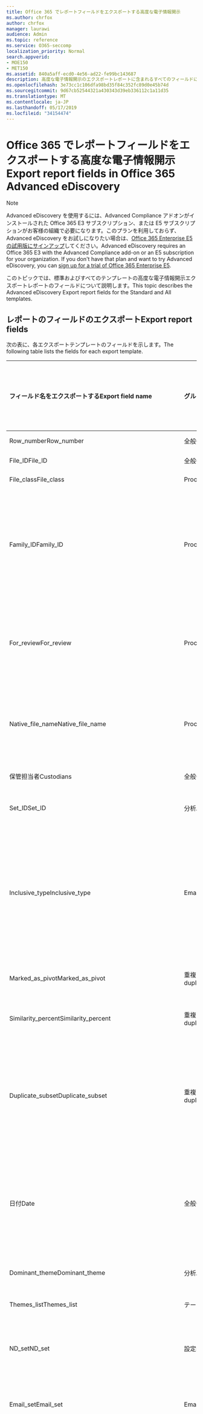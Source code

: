 ```yaml
---
title: Office 365 でレポートフィールドをエクスポートする高度な電子情報開示
ms.author: chrfox
author: chrfox
manager: laurawi
audience: Admin
ms.topic: reference
ms.service: O365-seccomp
localization_priority: Normal
search.appverid:
- MOE150
- MET150
ms.assetid: 840a5aff-ecd0-4e56-ad22-fe99bc143687
description: 高度な電子情報開示のエクスポートレポートに含まれるすべてのフィールドについて説明します。
ms.openlocfilehash: 3e73cc1c106dfa98bd35f84c352fc89d0e45b74d
ms.sourcegitcommit: 9d67cb52544321a430343d39eb336112c1a11d35
ms.translationtype: MT
ms.contentlocale: ja-JP
ms.lasthandoff: 05/17/2019
ms.locfileid: "34154474"
---
```

# <a name="export-report-fields-in-office-365-advanced-ediscovery"></a><span data-ttu-id="6432b-103">Office 365 でレポートフィールドをエクスポートする高度な電子情報開示</span><span class="sxs-lookup"><span data-stu-id="6432b-103">Export report fields in Office 365 Advanced eDiscovery</span></span>

> [!NOTE]
> <span data-ttu-id="6432b-p101">Advanced eDiscovery を使用するには、Advanced Compliance アドオンがインストールされた Office 365 E3 サブスクリプション、または E5 サブスクリプションがお客様の組織で必要になります。このプランを利用しておらず、Advanced eDiscovery をお試しになりたい場合は、[Office 365 Enterprise E5 の試用版にサインアップ](https://go.microsoft.com/fwlink/p/?LinkID=698279)してください。</span><span class="sxs-lookup"><span data-stu-id="6432b-p101">Advanced eDiscovery requires an Office 365 E3 with the Advanced Compliance add-on or an E5 subscription for your organization. If you don't have that plan and want to try Advanced eDiscovery, you can [sign up for a trial of Office 365 Enterprise E5](https://go.microsoft.com/fwlink/p/?LinkID=698279).</span></span> 
  
<span data-ttu-id="6432b-106">このトピックでは、標準およびすべてのテンプレートの高度な電子情報開示エクスポートレポートのフィールドについて説明します。</span><span class="sxs-lookup"><span data-stu-id="6432b-106">This topic describes the Advanced eDiscovery Export report fields for the Standard and All templates.</span></span>
  
## <a name="export-report-fields"></a><span data-ttu-id="6432b-107">レポートのフィールドのエクスポート</span><span class="sxs-lookup"><span data-stu-id="6432b-107">Export report fields</span></span>

<span data-ttu-id="6432b-108">次の表に、各エクスポートテンプレートのフィールドを示します。</span><span class="sxs-lookup"><span data-stu-id="6432b-108">The following table lists the fields for each export template.</span></span>
  
|<span data-ttu-id="6432b-109">**フィールド名をエクスポートする**</span><span class="sxs-lookup"><span data-stu-id="6432b-109">**Export field name**</span></span>|<span data-ttu-id="6432b-110">**グループ**</span><span class="sxs-lookup"><span data-stu-id="6432b-110">**Group**</span></span>|<span data-ttu-id="6432b-111">**説明**</span><span class="sxs-lookup"><span data-stu-id="6432b-111">**Description**</span></span>|<span data-ttu-id="6432b-112">**標準テンプレートで使用可能**</span><span class="sxs-lookup"><span data-stu-id="6432b-112">**Available in Standard template**</span></span>|<span data-ttu-id="6432b-113">**すべてのテンプレートで使用可能**</span><span class="sxs-lookup"><span data-stu-id="6432b-113">**Available in All template**</span></span>|
|:-----|:-----|:-----|:-----|:-----|
|<span data-ttu-id="6432b-114">Row_number</span><span class="sxs-lookup"><span data-stu-id="6432b-114">Row_number</span></span>  <br/> |<span data-ttu-id="6432b-115">全般</span><span class="sxs-lookup"><span data-stu-id="6432b-115">General</span></span>  <br/> |<span data-ttu-id="6432b-116">行番号を指定します。</span><span class="sxs-lookup"><span data-stu-id="6432b-116">Row number.</span></span>  <br/> |<span data-ttu-id="6432b-117">はい</span><span class="sxs-lookup"><span data-stu-id="6432b-117">Yes</span></span>  <br/> |<span data-ttu-id="6432b-118">はい</span><span class="sxs-lookup"><span data-stu-id="6432b-118">Yes</span></span>  <br/> |
|<span data-ttu-id="6432b-119">File_ID</span><span class="sxs-lookup"><span data-stu-id="6432b-119">File_ID</span></span>  <br/> |<span data-ttu-id="6432b-120">全般</span><span class="sxs-lookup"><span data-stu-id="6432b-120">General</span></span>  <br/> |<span data-ttu-id="6432b-121">ファイル ID。</span><span class="sxs-lookup"><span data-stu-id="6432b-121">File ID.</span></span>  <br/> |<span data-ttu-id="6432b-122">はい</span><span class="sxs-lookup"><span data-stu-id="6432b-122">Yes</span></span>  <br/> |<span data-ttu-id="6432b-123">はい</span><span class="sxs-lookup"><span data-stu-id="6432b-123">Yes</span></span>  <br/> |
|<span data-ttu-id="6432b-124">File_class</span><span class="sxs-lookup"><span data-stu-id="6432b-124">File_class</span></span>  <br/> |<span data-ttu-id="6432b-125">Processing</span><span class="sxs-lookup"><span data-stu-id="6432b-125">Processing</span></span>  <br/> |<span data-ttu-id="6432b-126">File クラス。</span><span class="sxs-lookup"><span data-stu-id="6432b-126">File class.</span></span>  <br/> |<span data-ttu-id="6432b-127">はい</span><span class="sxs-lookup"><span data-stu-id="6432b-127">Yes</span></span>  <br/> |<span data-ttu-id="6432b-128">はい</span><span class="sxs-lookup"><span data-stu-id="6432b-128">Yes</span></span>  <br/> |
|<span data-ttu-id="6432b-129">Family_ID</span><span class="sxs-lookup"><span data-stu-id="6432b-129">Family_ID</span></span>  <br/> |<span data-ttu-id="6432b-130">Processing</span><span class="sxs-lookup"><span data-stu-id="6432b-130">Processing</span></span>  <br/> |<span data-ttu-id="6432b-131">ファイルをグループ化するために使用される数値識別子 (通常はメールインスタンスとその添付ファイル)。</span><span class="sxs-lookup"><span data-stu-id="6432b-131">Numeric identifier that is used to group files (usually email instance and its attachments).</span></span>  <br/> |<span data-ttu-id="6432b-132">はい</span><span class="sxs-lookup"><span data-stu-id="6432b-132">Yes</span></span>  <br/> |<span data-ttu-id="6432b-133">はい</span><span class="sxs-lookup"><span data-stu-id="6432b-133">Yes</span></span>  <br/> |
|<span data-ttu-id="6432b-134">For_review</span><span class="sxs-lookup"><span data-stu-id="6432b-134">For_review</span></span>  <br/> |<span data-ttu-id="6432b-135">Processing</span><span class="sxs-lookup"><span data-stu-id="6432b-135">Processing</span></span>  <br/> |<span data-ttu-id="6432b-136">フィールドがレビューのためにエクスポートに含まれることを示すフラグ。</span><span class="sxs-lookup"><span data-stu-id="6432b-136">Flag to indicate that the field will be included in export for review.</span></span>  <br/> |<span data-ttu-id="6432b-137">はい</span><span class="sxs-lookup"><span data-stu-id="6432b-137">Yes</span></span>  <br/> |<span data-ttu-id="6432b-138">はい</span><span class="sxs-lookup"><span data-stu-id="6432b-138">Yes</span></span>  <br/> |
|<span data-ttu-id="6432b-139">Native_file_name</span><span class="sxs-lookup"><span data-stu-id="6432b-139">Native_file_name</span></span>  <br/> |<span data-ttu-id="6432b-140">Processing</span><span class="sxs-lookup"><span data-stu-id="6432b-140">Processing</span></span>  <br/> |<span data-ttu-id="6432b-141">ネイティブファイル名。フォルダーと拡張子を参照しません。</span><span class="sxs-lookup"><span data-stu-id="6432b-141">Native file name, without referencing folder and extension.</span></span>  <br/> |<span data-ttu-id="6432b-142">はい</span><span class="sxs-lookup"><span data-stu-id="6432b-142">Yes</span></span>  <br/> |<span data-ttu-id="6432b-143">はい</span><span class="sxs-lookup"><span data-stu-id="6432b-143">Yes</span></span>  <br/> |
|<span data-ttu-id="6432b-144">保管担当者</span><span class="sxs-lookup"><span data-stu-id="6432b-144">Custodians</span></span>  <br/> |<span data-ttu-id="6432b-145">全般</span><span class="sxs-lookup"><span data-stu-id="6432b-145">General</span></span>  <br/> |<span data-ttu-id="6432b-146">ファイルの保管担当者。</span><span class="sxs-lookup"><span data-stu-id="6432b-146">Custodian of the file.</span></span>  <br/> |<span data-ttu-id="6432b-147">はい</span><span class="sxs-lookup"><span data-stu-id="6432b-147">Yes</span></span>  <br/> |<span data-ttu-id="6432b-148">はい</span><span class="sxs-lookup"><span data-stu-id="6432b-148">Yes</span></span>  <br/> |
|<span data-ttu-id="6432b-149">Set_ID</span><span class="sxs-lookup"><span data-stu-id="6432b-149">Set_ID</span></span>  <br/> |<span data-ttu-id="6432b-150">分析</span><span class="sxs-lookup"><span data-stu-id="6432b-150">Analyze</span></span>  <br/> |<span data-ttu-id="6432b-151">"ND set" または "Email set" id。</span><span class="sxs-lookup"><span data-stu-id="6432b-151">"ND set" or "Email set" id.</span></span>  <br/> |<span data-ttu-id="6432b-152">はい</span><span class="sxs-lookup"><span data-stu-id="6432b-152">Yes</span></span>  <br/> |<span data-ttu-id="6432b-153">はい</span><span class="sxs-lookup"><span data-stu-id="6432b-153">Yes</span></span>  <br/> |
|<span data-ttu-id="6432b-154">Inclusive_type</span><span class="sxs-lookup"><span data-stu-id="6432b-154">Inclusive_type</span></span>  <br/> |<span data-ttu-id="6432b-155">Email</span><span class="sxs-lookup"><span data-stu-id="6432b-155">Email</span></span>  <br/> |<span data-ttu-id="6432b-156">次の値に従ってファイルが包含されているかどうかを示します。 0-包含ではない、1-包括、2: 包括的コピー。</span><span class="sxs-lookup"><span data-stu-id="6432b-156">Indicates if file is inclusive, according to the following values: 0 - not inclusive, 1 - Inclusive, 2 - Inclusive minus, 3 - Inclusive copy.</span></span>  <br/> |<span data-ttu-id="6432b-157">はい</span><span class="sxs-lookup"><span data-stu-id="6432b-157">Yes</span></span>  <br/> |<span data-ttu-id="6432b-158">はい</span><span class="sxs-lookup"><span data-stu-id="6432b-158">Yes</span></span>  <br/> |
|<span data-ttu-id="6432b-159">Marked_as_pivot</span><span class="sxs-lookup"><span data-stu-id="6432b-159">Marked_as_pivot</span></span>  <br/> |<span data-ttu-id="6432b-160">重複の近似</span><span class="sxs-lookup"><span data-stu-id="6432b-160">Near duplicates</span></span>  <br/> |<span data-ttu-id="6432b-161">ファイルがピボットかどうかを示します。</span><span class="sxs-lookup"><span data-stu-id="6432b-161">Indicates if the file is a pivot.</span></span>  <br/> |<span data-ttu-id="6432b-162">はい</span><span class="sxs-lookup"><span data-stu-id="6432b-162">Yes</span></span>  <br/> |<span data-ttu-id="6432b-163">はい</span><span class="sxs-lookup"><span data-stu-id="6432b-163">Yes</span></span>  <br/> |
|<span data-ttu-id="6432b-164">Similarity_percent</span><span class="sxs-lookup"><span data-stu-id="6432b-164">Similarity_percent</span></span>  <br/> |<span data-ttu-id="6432b-165">重複の近似</span><span class="sxs-lookup"><span data-stu-id="6432b-165">Near duplicates</span></span>  <br/> |<span data-ttu-id="6432b-166">ピボットに対する類似性の割合。</span><span class="sxs-lookup"><span data-stu-id="6432b-166">Percentage of similarity relative to the pivot.</span></span>  <br/> |<span data-ttu-id="6432b-167">はい</span><span class="sxs-lookup"><span data-stu-id="6432b-167">Yes</span></span>  <br/> |<span data-ttu-id="6432b-168">はい</span><span class="sxs-lookup"><span data-stu-id="6432b-168">Yes</span></span>  <br/> |
|<span data-ttu-id="6432b-169">Duplicate_subset</span><span class="sxs-lookup"><span data-stu-id="6432b-169">Duplicate_subset</span></span>  <br/> |<span data-ttu-id="6432b-170">重複の近似</span><span class="sxs-lookup"><span data-stu-id="6432b-170">Near duplicates</span></span>  <br/> |<span data-ttu-id="6432b-171">重複したサブセットの一意の識別子。</span><span class="sxs-lookup"><span data-stu-id="6432b-171">Unique identifier of the duplicate subset.</span></span> <span data-ttu-id="6432b-172">ファイルが完全にテキストの複製であるかどうかを示します。</span><span class="sxs-lookup"><span data-stu-id="6432b-172">Indicates whether the file has exact text duplicates.</span></span>  <br/> |<span data-ttu-id="6432b-173">はい</span><span class="sxs-lookup"><span data-stu-id="6432b-173">Yes</span></span>  <br/> |<span data-ttu-id="6432b-174">はい</span><span class="sxs-lookup"><span data-stu-id="6432b-174">Yes</span></span>  <br/> |
|<span data-ttu-id="6432b-175">日付</span><span class="sxs-lookup"><span data-stu-id="6432b-175">Date</span></span>  <br/> |<span data-ttu-id="6432b-176">全般</span><span class="sxs-lookup"><span data-stu-id="6432b-176">General</span></span>  <br/> |<span data-ttu-id="6432b-177">ファイルの日付 (ファイルの種類によって異なります-電子メール: 送信日、ドキュメント: 日付が変更されます)。</span><span class="sxs-lookup"><span data-stu-id="6432b-177">Date of file (depends on file type - email: date sent; document: date modified).</span></span>  <br/> |<span data-ttu-id="6432b-178">はい</span><span class="sxs-lookup"><span data-stu-id="6432b-178">Yes</span></span>  <br/> |<span data-ttu-id="6432b-179">はい</span><span class="sxs-lookup"><span data-stu-id="6432b-179">Yes</span></span>  <br/> |
|<span data-ttu-id="6432b-180">Dominant_theme</span><span class="sxs-lookup"><span data-stu-id="6432b-180">Dominant_theme</span></span>  <br/> |<span data-ttu-id="6432b-181">分析</span><span class="sxs-lookup"><span data-stu-id="6432b-181">Analyze</span></span>  <br/> |<span data-ttu-id="6432b-182">ファイルの主なテーマ。</span><span class="sxs-lookup"><span data-stu-id="6432b-182">Primary Theme of the file.</span></span>  <br/> |<span data-ttu-id="6432b-183">はい</span><span class="sxs-lookup"><span data-stu-id="6432b-183">Yes</span></span>  <br/> |<span data-ttu-id="6432b-184">はい</span><span class="sxs-lookup"><span data-stu-id="6432b-184">Yes</span></span>  <br/> |
|<span data-ttu-id="6432b-185">Themes_list</span><span class="sxs-lookup"><span data-stu-id="6432b-185">Themes_list</span></span>  <br/> |<span data-ttu-id="6432b-186">テーマ</span><span class="sxs-lookup"><span data-stu-id="6432b-186">Themes</span></span>  <br/> |<span data-ttu-id="6432b-187">テーマ名のリスト。</span><span class="sxs-lookup"><span data-stu-id="6432b-187">List of Theme names.</span></span>  <br/> |<span data-ttu-id="6432b-188">はい</span><span class="sxs-lookup"><span data-stu-id="6432b-188">Yes</span></span>  <br/> |<span data-ttu-id="6432b-189">はい</span><span class="sxs-lookup"><span data-stu-id="6432b-189">Yes</span></span>  <br/> |
|<span data-ttu-id="6432b-190">ND_set</span><span class="sxs-lookup"><span data-stu-id="6432b-190">ND_set</span></span>  <br/> |<span data-ttu-id="6432b-191">設定</span><span class="sxs-lookup"><span data-stu-id="6432b-191">EquiSet</span></span>  <br/> |<span data-ttu-id="6432b-192">Nearduplicate セットの一意の数値識別子。</span><span class="sxs-lookup"><span data-stu-id="6432b-192">Unique numeric identifier of a Nearduplicate set.</span></span>  <br/> |<span data-ttu-id="6432b-193">はい</span><span class="sxs-lookup"><span data-stu-id="6432b-193">Yes</span></span>  <br/> |<span data-ttu-id="6432b-194">はい</span><span class="sxs-lookup"><span data-stu-id="6432b-194">Yes</span></span>  <br/> |
|<span data-ttu-id="6432b-195">Email_set</span><span class="sxs-lookup"><span data-stu-id="6432b-195">Email_set</span></span>  <br/> |<span data-ttu-id="6432b-196">Email</span><span class="sxs-lookup"><span data-stu-id="6432b-196">Email</span></span>  <br/> |<span data-ttu-id="6432b-197">電子メールセットの一意の数値識別子。</span><span class="sxs-lookup"><span data-stu-id="6432b-197">Unique numeric identifier of an Email set.</span></span>  <br/> |<span data-ttu-id="6432b-198">はい</span><span class="sxs-lookup"><span data-stu-id="6432b-198">Yes</span></span>  <br/> |<span data-ttu-id="6432b-199">はい</span><span class="sxs-lookup"><span data-stu-id="6432b-199">Yes</span></span>  <br/> |
|<span data-ttu-id="6432b-200">Email_thread</span><span class="sxs-lookup"><span data-stu-id="6432b-200">Email_thread</span></span>  <br/> |<span data-ttu-id="6432b-201">Email</span><span class="sxs-lookup"><span data-stu-id="6432b-201">Email</span></span>  <br/> |<span data-ttu-id="6432b-202">メールセット内の電子メールの位置について説明します。これは、ルートから現在の電子メールへのすべてのノード Id で構成され、ピリオドで区切られています。</span><span class="sxs-lookup"><span data-stu-id="6432b-202">Describes the position of the email within the Email set Consists of all Node IDs from the root to the current email, separated by periods.</span></span>  <br/> |<span data-ttu-id="6432b-203">はい</span><span class="sxs-lookup"><span data-stu-id="6432b-203">Yes</span></span>  <br/> |<span data-ttu-id="6432b-204">はい</span><span class="sxs-lookup"><span data-stu-id="6432b-204">Yes</span></span>  <br/> |
|<span data-ttu-id="6432b-205">Email_subject</span><span class="sxs-lookup"><span data-stu-id="6432b-205">Email_subject</span></span>  <br/> |<span data-ttu-id="6432b-206">Email</span><span class="sxs-lookup"><span data-stu-id="6432b-206">Email</span></span>  <br/> |<span data-ttu-id="6432b-207">電子メールの件名。</span><span class="sxs-lookup"><span data-stu-id="6432b-207">Subject of the email.</span></span>  <br/> |<span data-ttu-id="6432b-208">はい</span><span class="sxs-lookup"><span data-stu-id="6432b-208">Yes</span></span>  <br/> |<span data-ttu-id="6432b-209">はい</span><span class="sxs-lookup"><span data-stu-id="6432b-209">Yes</span></span>  <br/> |
|<span data-ttu-id="6432b-210">Email_date_sent</span><span class="sxs-lookup"><span data-stu-id="6432b-210">Email_date_sent</span></span>  <br/> |<span data-ttu-id="6432b-211">Email</span><span class="sxs-lookup"><span data-stu-id="6432b-211">Email</span></span>  <br/> |<span data-ttu-id="6432b-212">電子メールが送信された日付。</span><span class="sxs-lookup"><span data-stu-id="6432b-212">Date on which the email was sent.</span></span>  <br/> |<span data-ttu-id="6432b-213">はい</span><span class="sxs-lookup"><span data-stu-id="6432b-213">Yes</span></span>  <br/> |<span data-ttu-id="6432b-214">はい</span><span class="sxs-lookup"><span data-stu-id="6432b-214">Yes</span></span>  <br/> |
|<span data-ttu-id="6432b-215">Email_participants</span><span class="sxs-lookup"><span data-stu-id="6432b-215">Email_participants</span></span>  <br/> |<span data-ttu-id="6432b-216">Email</span><span class="sxs-lookup"><span data-stu-id="6432b-216">Email</span></span>  <br/> |<span data-ttu-id="6432b-217">電子メールスレッド内のすべての参加者の電子メールアドレス (欠落したリンクを含む)。</span><span class="sxs-lookup"><span data-stu-id="6432b-217">Email addresses of all participants in an email thread, including for missing links.</span></span>  <br/> |<span data-ttu-id="6432b-218">はい</span><span class="sxs-lookup"><span data-stu-id="6432b-218">Yes</span></span>  <br/> |<span data-ttu-id="6432b-219">はい</span><span class="sxs-lookup"><span data-stu-id="6432b-219">Yes</span></span>  <br/> |
|<span data-ttu-id="6432b-220">Email_participant_domains</span><span class="sxs-lookup"><span data-stu-id="6432b-220">Email_participant_domains</span></span>  <br/> |<span data-ttu-id="6432b-221">Email</span><span class="sxs-lookup"><span data-stu-id="6432b-221">Email</span></span>  <br/> |<span data-ttu-id="6432b-222">電子メールスレッド内のすべての参加者のドメイン (欠落したリンクを含む)。</span><span class="sxs-lookup"><span data-stu-id="6432b-222">Domains of all participants in an email thread, including for missing link.</span></span>  <br/> |<span data-ttu-id="6432b-223">はい</span><span class="sxs-lookup"><span data-stu-id="6432b-223">Yes</span></span>  <br/> |<span data-ttu-id="6432b-224">はい</span><span class="sxs-lookup"><span data-stu-id="6432b-224">Yes</span></span>  <br/> |
|<span data-ttu-id="6432b-225">Email_sender</span><span class="sxs-lookup"><span data-stu-id="6432b-225">Email_sender</span></span>  <br/> |<span data-ttu-id="6432b-226">Email</span><span class="sxs-lookup"><span data-stu-id="6432b-226">Email</span></span>  <br/> |<span data-ttu-id="6432b-227">電子メールの送信者の名前またはアドレス。</span><span class="sxs-lookup"><span data-stu-id="6432b-227">Email sender name and/or address.</span></span>  <br/> |<span data-ttu-id="6432b-228">はい</span><span class="sxs-lookup"><span data-stu-id="6432b-228">Yes</span></span>  <br/> |<span data-ttu-id="6432b-229">はい</span><span class="sxs-lookup"><span data-stu-id="6432b-229">Yes</span></span>  <br/> |
|<span data-ttu-id="6432b-230">Email_sender_domain</span><span class="sxs-lookup"><span data-stu-id="6432b-230">Email_sender_domain</span></span>  <br/> |<span data-ttu-id="6432b-231">Email</span><span class="sxs-lookup"><span data-stu-id="6432b-231">Email</span></span>  <br/> |<span data-ttu-id="6432b-232">電子メールの送信者のドメイン。</span><span class="sxs-lookup"><span data-stu-id="6432b-232">Email sender's domain.</span></span>  <br/> |<span data-ttu-id="6432b-233">はい</span><span class="sxs-lookup"><span data-stu-id="6432b-233">Yes</span></span>  <br/> |<span data-ttu-id="6432b-234">はい</span><span class="sxs-lookup"><span data-stu-id="6432b-234">Yes</span></span>  <br/> |
|<span data-ttu-id="6432b-235">Email_to</span><span class="sxs-lookup"><span data-stu-id="6432b-235">Email_to</span></span>  <br/> |<span data-ttu-id="6432b-236">Email</span><span class="sxs-lookup"><span data-stu-id="6432b-236">Email</span></span>  <br/> |<span data-ttu-id="6432b-237">電子メールの受信者に送信します。</span><span class="sxs-lookup"><span data-stu-id="6432b-237">To recipient of the email.</span></span>  <br/> |<span data-ttu-id="6432b-238">はい</span><span class="sxs-lookup"><span data-stu-id="6432b-238">Yes</span></span>  <br/> |<span data-ttu-id="6432b-239">はい</span><span class="sxs-lookup"><span data-stu-id="6432b-239">Yes</span></span>  <br/> |
|<span data-ttu-id="6432b-240">Email_cc</span><span class="sxs-lookup"><span data-stu-id="6432b-240">Email_cc</span></span>  <br/> |<span data-ttu-id="6432b-241">Email</span><span class="sxs-lookup"><span data-stu-id="6432b-241">Email</span></span>  <br/> |<span data-ttu-id="6432b-242">電子メールの CC 受信者。</span><span class="sxs-lookup"><span data-stu-id="6432b-242">CC recipient of the email.</span></span>  <br/> |<span data-ttu-id="6432b-243">はい</span><span class="sxs-lookup"><span data-stu-id="6432b-243">Yes</span></span>  <br/> |<span data-ttu-id="6432b-244">はい</span><span class="sxs-lookup"><span data-stu-id="6432b-244">Yes</span></span>  <br/> |
|<span data-ttu-id="6432b-245">Email_bcc</span><span class="sxs-lookup"><span data-stu-id="6432b-245">Email_bcc</span></span>  <br/> |<span data-ttu-id="6432b-246">Email</span><span class="sxs-lookup"><span data-stu-id="6432b-246">Email</span></span>  <br/> |<span data-ttu-id="6432b-247">電子メールの BCC 受信者。</span><span class="sxs-lookup"><span data-stu-id="6432b-247">BCC recipient of the email.</span></span>  <br/> |<span data-ttu-id="6432b-248">はい</span><span class="sxs-lookup"><span data-stu-id="6432b-248">Yes</span></span>  <br/> |<span data-ttu-id="6432b-249">はい</span><span class="sxs-lookup"><span data-stu-id="6432b-249">Yes</span></span>  <br/> |
|<span data-ttu-id="6432b-250">Email_recipient_domains</span><span class="sxs-lookup"><span data-stu-id="6432b-250">Email_recipient_domains</span></span>  <br/> |<span data-ttu-id="6432b-251">Email</span><span class="sxs-lookup"><span data-stu-id="6432b-251">Email</span></span>  <br/> |<span data-ttu-id="6432b-252">電子メール受信者ドメイン (宛先、CC、および BCC)。</span><span class="sxs-lookup"><span data-stu-id="6432b-252">Email recipients domains (To, CC, and BCC).</span></span>  <br/> |<span data-ttu-id="6432b-253">はい</span><span class="sxs-lookup"><span data-stu-id="6432b-253">Yes</span></span>  <br/> |<span data-ttu-id="6432b-254">はい</span><span class="sxs-lookup"><span data-stu-id="6432b-254">Yes</span></span>  <br/> |
|<span data-ttu-id="6432b-255">Email_date_received</span><span class="sxs-lookup"><span data-stu-id="6432b-255">Email_date_received</span></span>  <br/> |<span data-ttu-id="6432b-256">Email</span><span class="sxs-lookup"><span data-stu-id="6432b-256">Email</span></span>  <br/> |<span data-ttu-id="6432b-257">電子メールが受信された日付。</span><span class="sxs-lookup"><span data-stu-id="6432b-257">Date on which email was received.</span></span>  <br/> |<span data-ttu-id="6432b-258">はい</span><span class="sxs-lookup"><span data-stu-id="6432b-258">Yes</span></span>  <br/> |<span data-ttu-id="6432b-259">はい</span><span class="sxs-lookup"><span data-stu-id="6432b-259">Yes</span></span>  <br/> |
|<span data-ttu-id="6432b-260">Email_action</span><span class="sxs-lookup"><span data-stu-id="6432b-260">Email_action</span></span>  <br/> |<span data-ttu-id="6432b-261">Email</span><span class="sxs-lookup"><span data-stu-id="6432b-261">Email</span></span>  <br/> |<span data-ttu-id="6432b-262">値: メールの件名に従ってください。 "Forward" ("FW:")、"Reply" ("RE:" の場合) または "その他" (他の件名テキスト)。</span><span class="sxs-lookup"><span data-stu-id="6432b-262">Values: according to Email Subject: "Forward" (for "FW:"), "Reply" (for "RE:") or "Other" (other Subject text).</span></span>  <br/> |<span data-ttu-id="6432b-263">はい</span><span class="sxs-lookup"><span data-stu-id="6432b-263">Yes</span></span>  <br/> |<span data-ttu-id="6432b-264">はい</span><span class="sxs-lookup"><span data-stu-id="6432b-264">Yes</span></span>  <br/> |
|<span data-ttu-id="6432b-265">Meeting_Start_Date/Time</span><span class="sxs-lookup"><span data-stu-id="6432b-265">Meeting_Start_Date/Time</span></span>  <br/> ||<span data-ttu-id="6432b-266">会議アイテムが開始された日付と時刻。</span><span class="sxs-lookup"><span data-stu-id="6432b-266">The date and time at which a meeting item started.</span></span>  <br/> |<span data-ttu-id="6432b-267">はい</span><span class="sxs-lookup"><span data-stu-id="6432b-267">Yes</span></span>  <br/> |<span data-ttu-id="6432b-268">はい</span><span class="sxs-lookup"><span data-stu-id="6432b-268">Yes</span></span>  <br/> |
|<span data-ttu-id="6432b-269">Meeting_End_Date/Time</span><span class="sxs-lookup"><span data-stu-id="6432b-269">Meeting_End_Date/Time</span></span>  <br/> ||<span data-ttu-id="6432b-270">会議アイテムが終了した日付と時刻。</span><span class="sxs-lookup"><span data-stu-id="6432b-270">The date and time at which a meeting item ended.</span></span>  <br/> |<span data-ttu-id="6432b-271">はい</span><span class="sxs-lookup"><span data-stu-id="6432b-271">Yes</span></span>  <br/> |<span data-ttu-id="6432b-272">はい</span><span class="sxs-lookup"><span data-stu-id="6432b-272">Yes</span></span>  <br/> |
|<span data-ttu-id="6432b-273">File_relevance_score</span><span class="sxs-lookup"><span data-stu-id="6432b-273">File_relevance_score</span></span>  <br/> |<span data-ttu-id="6432b-274">関連性</span><span class="sxs-lookup"><span data-stu-id="6432b-274">Relevance</span></span>  <br/> |<span data-ttu-id="6432b-275">関連性スコア (0-100)。</span><span class="sxs-lookup"><span data-stu-id="6432b-275">Relevance score (0-100).</span></span> <span data-ttu-id="6432b-276">問題ごと。</span><span class="sxs-lookup"><span data-stu-id="6432b-276">Per issue.</span></span>  <br/> |<span data-ttu-id="6432b-277">はい</span><span class="sxs-lookup"><span data-stu-id="6432b-277">Yes</span></span>  <br/> |<span data-ttu-id="6432b-278">はい</span><span class="sxs-lookup"><span data-stu-id="6432b-278">Yes</span></span>  <br/> |
|<span data-ttu-id="6432b-279">Family_relevance_score</span><span class="sxs-lookup"><span data-stu-id="6432b-279">Family_relevance_score</span></span>  <br/> |<span data-ttu-id="6432b-280">関連性</span><span class="sxs-lookup"><span data-stu-id="6432b-280">Relevance</span></span>  <br/> |<span data-ttu-id="6432b-281">最大ファミリの関連性スコア (0-100)。</span><span class="sxs-lookup"><span data-stu-id="6432b-281">Max family Relevance score (0-100).</span></span> <span data-ttu-id="6432b-282">問題ごと。</span><span class="sxs-lookup"><span data-stu-id="6432b-282">Per issue.</span></span>  <br/> |<span data-ttu-id="6432b-283">はい</span><span class="sxs-lookup"><span data-stu-id="6432b-283">Yes</span></span>  <br/> |<span data-ttu-id="6432b-284">はい</span><span class="sxs-lookup"><span data-stu-id="6432b-284">Yes</span></span>  <br/> |
|<span data-ttu-id="6432b-285">Relevance_tag</span><span class="sxs-lookup"><span data-stu-id="6432b-285">Relevance_tag</span></span>  <br/> |<span data-ttu-id="6432b-286">関連性</span><span class="sxs-lookup"><span data-stu-id="6432b-286">Relevance</span></span>  <br/> |<span data-ttu-id="6432b-287">関連性のあるファイルに手動でタグ付けされたファイルのタグ付け。</span><span class="sxs-lookup"><span data-stu-id="6432b-287">Tagging of the file, if the file was manually tagged in Relevance.</span></span> <span data-ttu-id="6432b-288">問題ごと。</span><span class="sxs-lookup"><span data-stu-id="6432b-288">Per issue.</span></span>  <br/> |<span data-ttu-id="6432b-289">はい</span><span class="sxs-lookup"><span data-stu-id="6432b-289">Yes</span></span>  <br/> |<span data-ttu-id="6432b-290">はい</span><span class="sxs-lookup"><span data-stu-id="6432b-290">Yes</span></span>  <br/> |
|<span data-ttu-id="6432b-291">Relevance_load_group</span><span class="sxs-lookup"><span data-stu-id="6432b-291">Relevance_load_group</span></span>  <br/> |<span data-ttu-id="6432b-292">関連性</span><span class="sxs-lookup"><span data-stu-id="6432b-292">Relevance</span></span>  <br/> |<span data-ttu-id="6432b-293">問題ごとにフィールドを指定したファイルの関連性負荷グループ。</span><span class="sxs-lookup"><span data-stu-id="6432b-293">Relevance Load group, of the specified file, with a field per issue.</span></span>  <br/> |<span data-ttu-id="6432b-294">はい</span><span class="sxs-lookup"><span data-stu-id="6432b-294">Yes</span></span>  <br/> |<span data-ttu-id="6432b-295">はい</span><span class="sxs-lookup"><span data-stu-id="6432b-295">Yes</span></span>  <br/> |
|<span data-ttu-id="6432b-296">Normalized_relevance_score</span><span class="sxs-lookup"><span data-stu-id="6432b-296">Normalized_relevance_score</span></span>  <br/> |<span data-ttu-id="6432b-297">関連性</span><span class="sxs-lookup"><span data-stu-id="6432b-297">Relevance</span></span>  <br/> |<span data-ttu-id="6432b-298">正規化された関連性スコア (0-100)。これは、問題と負荷の間で比較できます。</span><span class="sxs-lookup"><span data-stu-id="6432b-298">Normalized Relevance score (0-100), which is comparable between issues and loads.</span></span>  <br/> |<span data-ttu-id="6432b-299">はい</span><span class="sxs-lookup"><span data-stu-id="6432b-299">Yes</span></span>  <br/> |<span data-ttu-id="6432b-300">はい</span><span class="sxs-lookup"><span data-stu-id="6432b-300">Yes</span></span>  <br/> |
|<span data-ttu-id="6432b-301">Marked_as_seed</span><span class="sxs-lookup"><span data-stu-id="6432b-301">Marked_as_seed</span></span>  <br/> |<span data-ttu-id="6432b-302">関連性</span><span class="sxs-lookup"><span data-stu-id="6432b-302">Relevance</span></span>  <br/> |<span data-ttu-id="6432b-303">ファイルのタグ付け (issue/category ごとに関連するシードファイルとして設定されている場合)。</span><span class="sxs-lookup"><span data-stu-id="6432b-303">Tagging of the file, if it was set to be as a seed file in Relevance Per issue/category.</span></span>  <br/> |<span data-ttu-id="6432b-304">はい</span><span class="sxs-lookup"><span data-stu-id="6432b-304">Yes</span></span>  <br/> |<span data-ttu-id="6432b-305">はい</span><span class="sxs-lookup"><span data-stu-id="6432b-305">Yes</span></span>  <br/> |
|<span data-ttu-id="6432b-306">Marked_as_pre タグ付き</span><span class="sxs-lookup"><span data-stu-id="6432b-306">Marked_as_pre-tagged</span></span>  <br/> |<span data-ttu-id="6432b-307">関連性</span><span class="sxs-lookup"><span data-stu-id="6432b-307">Relevance</span></span>  <br/> |<span data-ttu-id="6432b-308">ファイルのタグ付け (issue/category ごとに関連性のあるタグ付け済みとして設定されている場合)。</span><span class="sxs-lookup"><span data-stu-id="6432b-308">Tagging of the file, if it was set as pre-tagged in Relevance Per issue/category.</span></span>  <br/> |<span data-ttu-id="6432b-309">はい</span><span class="sxs-lookup"><span data-stu-id="6432b-309">Yes</span></span>  <br/> |<span data-ttu-id="6432b-310">はい</span><span class="sxs-lookup"><span data-stu-id="6432b-310">Yes</span></span>  <br/> |
|<span data-ttu-id="6432b-311">Relevance_status_description</span><span class="sxs-lookup"><span data-stu-id="6432b-311">Relevance_status_description</span></span>  <br/> |<span data-ttu-id="6432b-312">関連性</span><span class="sxs-lookup"><span data-stu-id="6432b-312">Relevance</span></span>  <br/> |<span data-ttu-id="6432b-313">関連性状態の説明。</span><span class="sxs-lookup"><span data-stu-id="6432b-313">Description of the relevance status.</span></span>  <br/> |<span data-ttu-id="6432b-314">はい</span><span class="sxs-lookup"><span data-stu-id="6432b-314">Yes</span></span>  <br/> |<span data-ttu-id="6432b-315">はい</span><span class="sxs-lookup"><span data-stu-id="6432b-315">Yes</span></span>  <br/> |
|<span data-ttu-id="6432b-316">Comment</span><span class="sxs-lookup"><span data-stu-id="6432b-316">Comment</span></span>  <br/> |<span data-ttu-id="6432b-317">全般</span><span class="sxs-lookup"><span data-stu-id="6432b-317">General</span></span>  <br/> |<span data-ttu-id="6432b-318">ユーザーによって入力されたコメント。</span><span class="sxs-lookup"><span data-stu-id="6432b-318">Comment entered by the user.</span></span>  <br/> |<span data-ttu-id="6432b-319">はい</span><span class="sxs-lookup"><span data-stu-id="6432b-319">Yes</span></span>  <br/> |<span data-ttu-id="6432b-320">はい</span><span class="sxs-lookup"><span data-stu-id="6432b-320">Yes</span></span>  <br/> |
|<span data-ttu-id="6432b-321">Export_input_path</span><span class="sxs-lookup"><span data-stu-id="6432b-321">Export_input_path</span></span>  <br/> |<span data-ttu-id="6432b-322">Processing</span><span class="sxs-lookup"><span data-stu-id="6432b-322">Processing</span></span>  <br/> |<span data-ttu-id="6432b-323">入力パスをエクスポートします。</span><span class="sxs-lookup"><span data-stu-id="6432b-323">Export input path.</span></span>  <br/> |<span data-ttu-id="6432b-324">はい</span><span class="sxs-lookup"><span data-stu-id="6432b-324">Yes</span></span>  <br/> |<span data-ttu-id="6432b-325">はい</span><span class="sxs-lookup"><span data-stu-id="6432b-325">Yes</span></span>  <br/> |
|<span data-ttu-id="6432b-326">Pivot_ID</span><span class="sxs-lookup"><span data-stu-id="6432b-326">Pivot_ID</span></span>  <br/> |<span data-ttu-id="6432b-327">重複の近似</span><span class="sxs-lookup"><span data-stu-id="6432b-327">Near Duplicates</span></span>  <br/> |<span data-ttu-id="6432b-328">ファイルのピボット ID。</span><span class="sxs-lookup"><span data-stu-id="6432b-328">Pivot ID of the file.</span></span>  <br/> |<span data-ttu-id="6432b-329">はい</span><span class="sxs-lookup"><span data-stu-id="6432b-329">Yes</span></span>  <br/> |<span data-ttu-id="6432b-330">はい</span><span class="sxs-lookup"><span data-stu-id="6432b-330">Yes</span></span>  <br/> |
|<span data-ttu-id="6432b-331">Family_size</span><span class="sxs-lookup"><span data-stu-id="6432b-331">Family_size</span></span>  <br/> |<span data-ttu-id="6432b-332">Processing</span><span class="sxs-lookup"><span data-stu-id="6432b-332">Processing</span></span>  <br/> |<span data-ttu-id="6432b-333">ファミリ内のファイルの数。</span><span class="sxs-lookup"><span data-stu-id="6432b-333">Number of files in a family.</span></span>  <br/> |<span data-ttu-id="6432b-334">はい</span><span class="sxs-lookup"><span data-stu-id="6432b-334">Yes</span></span>  <br/> |<span data-ttu-id="6432b-335">はい</span><span class="sxs-lookup"><span data-stu-id="6432b-335">Yes</span></span>  <br/> |
|<span data-ttu-id="6432b-336">Native_type</span><span class="sxs-lookup"><span data-stu-id="6432b-336">Native_type</span></span>  <br/> |<span data-ttu-id="6432b-337">Processing</span><span class="sxs-lookup"><span data-stu-id="6432b-337">Processing</span></span>  <br/> |<span data-ttu-id="6432b-338">ネイティブファイルの種類。</span><span class="sxs-lookup"><span data-stu-id="6432b-338">Native file type.</span></span> <span data-ttu-id="6432b-339">たとえば、スプレッドシートやプレゼンテーションなどです。</span><span class="sxs-lookup"><span data-stu-id="6432b-339">For example, spreadsheet or presentation.</span></span>  <br/> |<span data-ttu-id="6432b-340">はい</span><span class="sxs-lookup"><span data-stu-id="6432b-340">Yes</span></span>  <br/> |<span data-ttu-id="6432b-341">はい</span><span class="sxs-lookup"><span data-stu-id="6432b-341">Yes</span></span>  <br/> |
|<span data-ttu-id="6432b-342">Native_MD5</span><span class="sxs-lookup"><span data-stu-id="6432b-342">Native_MD5</span></span>  <br/> |<span data-ttu-id="6432b-343">Processing</span><span class="sxs-lookup"><span data-stu-id="6432b-343">Processing</span></span>  <br/> |<span data-ttu-id="6432b-344">ネイティブファイルの MD5 ハッシュ値。</span><span class="sxs-lookup"><span data-stu-id="6432b-344">MD5 hash value of the native file.</span></span>  <br/> |<span data-ttu-id="6432b-345">はい</span><span class="sxs-lookup"><span data-stu-id="6432b-345">Yes</span></span>  <br/> |<span data-ttu-id="6432b-346">はい</span><span class="sxs-lookup"><span data-stu-id="6432b-346">Yes</span></span>  <br/> |
|<span data-ttu-id="6432b-347">Native_size</span><span class="sxs-lookup"><span data-stu-id="6432b-347">Native_size</span></span>  <br/> |<span data-ttu-id="6432b-348">Processing</span><span class="sxs-lookup"><span data-stu-id="6432b-348">Processing</span></span>  <br/> |<span data-ttu-id="6432b-349">ネイティブファイルサイズ。</span><span class="sxs-lookup"><span data-stu-id="6432b-349">Native file size.</span></span>  <br/> |<span data-ttu-id="6432b-350">はい</span><span class="sxs-lookup"><span data-stu-id="6432b-350">Yes</span></span>  <br/> |<span data-ttu-id="6432b-351">はい</span><span class="sxs-lookup"><span data-stu-id="6432b-351">Yes</span></span>  <br/> |
|<span data-ttu-id="6432b-352">Native_extension</span><span class="sxs-lookup"><span data-stu-id="6432b-352">Native_extension</span></span>  <br/> |<span data-ttu-id="6432b-353">Processing</span><span class="sxs-lookup"><span data-stu-id="6432b-353">Processing</span></span>  <br/> |<span data-ttu-id="6432b-354">ネイティブファイル拡張子。</span><span class="sxs-lookup"><span data-stu-id="6432b-354">Native file extension.</span></span>  <br/> |<span data-ttu-id="6432b-355">はい</span><span class="sxs-lookup"><span data-stu-id="6432b-355">Yes</span></span>  <br/> |<span data-ttu-id="6432b-356">はい</span><span class="sxs-lookup"><span data-stu-id="6432b-356">Yes</span></span>  <br/> |
|<span data-ttu-id="6432b-357">Doc_date_modified</span><span class="sxs-lookup"><span data-stu-id="6432b-357">Doc_date_modified</span></span>  <br/> |<span data-ttu-id="6432b-358">ドキュメントのプロパティ</span><span class="sxs-lookup"><span data-stu-id="6432b-358">Document Properties</span></span>  <br/> |<span data-ttu-id="6432b-359">日付ネイティブファイルが変更されたので、ファイルのメタデータから取得しました。</span><span class="sxs-lookup"><span data-stu-id="6432b-359">Date native file was modified, taken from the file's metadata.</span></span>  <br/> |<span data-ttu-id="6432b-360">はい</span><span class="sxs-lookup"><span data-stu-id="6432b-360">Yes</span></span>  <br/> |<span data-ttu-id="6432b-361">はい</span><span class="sxs-lookup"><span data-stu-id="6432b-361">Yes</span></span>  <br/> |
|<span data-ttu-id="6432b-362">Doc_date_created</span><span class="sxs-lookup"><span data-stu-id="6432b-362">Doc_date_created</span></span>  <br/> |<span data-ttu-id="6432b-363">ドキュメントのプロパティ</span><span class="sxs-lookup"><span data-stu-id="6432b-363">Document Properties</span></span>  <br/> |<span data-ttu-id="6432b-364">ファイルのメタデータから取得した、日付のネイティブファイルが作成されました。</span><span class="sxs-lookup"><span data-stu-id="6432b-364">Date native file was created, taken from the file's metadata.</span></span>  <br/> |<span data-ttu-id="6432b-365">はい</span><span class="sxs-lookup"><span data-stu-id="6432b-365">Yes</span></span>  <br/> |<span data-ttu-id="6432b-366">はい</span><span class="sxs-lookup"><span data-stu-id="6432b-366">Yes</span></span>  <br/> |
|<span data-ttu-id="6432b-367">Doc_modified_by</span><span class="sxs-lookup"><span data-stu-id="6432b-367">Doc_modified_by</span></span>  <br/> |<span data-ttu-id="6432b-368">ドキュメントのプロパティ</span><span class="sxs-lookup"><span data-stu-id="6432b-368">Document Properties</span></span>  <br/> |<span data-ttu-id="6432b-369">ファイルのメタデータから取得した、ネイティブファイルを変更したユーザー。</span><span class="sxs-lookup"><span data-stu-id="6432b-369">User who modified native file, taken from the file's metadata.</span></span>  <br/> |<span data-ttu-id="6432b-370">はい</span><span class="sxs-lookup"><span data-stu-id="6432b-370">Yes</span></span>  <br/> |<span data-ttu-id="6432b-371">はい</span><span class="sxs-lookup"><span data-stu-id="6432b-371">Yes</span></span>  <br/> |
|<span data-ttu-id="6432b-372">O365_date_modified</span><span class="sxs-lookup"><span data-stu-id="6432b-372">O365_date_modified</span></span>  <br/> |<span data-ttu-id="6432b-373">ドキュメントのプロパティ</span><span class="sxs-lookup"><span data-stu-id="6432b-373">Document Properties</span></span>  <br/> |<span data-ttu-id="6432b-374">日付ネイティブファイルが変更されました。 SharePoint または Exchange フィールドのいずれかを使用します。</span><span class="sxs-lookup"><span data-stu-id="6432b-374">Date native file was modified, taken from the either SharePoint or Exchange fields.</span></span>  <br/> |<span data-ttu-id="6432b-375">はい</span><span class="sxs-lookup"><span data-stu-id="6432b-375">Yes</span></span>  <br/> |<span data-ttu-id="6432b-376">はい</span><span class="sxs-lookup"><span data-stu-id="6432b-376">Yes</span></span>  <br/> |
|<span data-ttu-id="6432b-377">O365_date_created</span><span class="sxs-lookup"><span data-stu-id="6432b-377">O365_date_created</span></span>  <br/> |<span data-ttu-id="6432b-378">ドキュメントのプロパティ</span><span class="sxs-lookup"><span data-stu-id="6432b-378">Document Properties</span></span>  <br/> |<span data-ttu-id="6432b-379">日付ネイティブファイルが作成されました。これは、SharePoint または Exchange フィールドから取得されます。</span><span class="sxs-lookup"><span data-stu-id="6432b-379">Date native file was created, taken from either SharePoint or Exchange fields.</span></span>  <br/> |<span data-ttu-id="6432b-380">はい</span><span class="sxs-lookup"><span data-stu-id="6432b-380">Yes</span></span>  <br/> |<span data-ttu-id="6432b-381">はい</span><span class="sxs-lookup"><span data-stu-id="6432b-381">Yes</span></span>  <br/> |
|<span data-ttu-id="6432b-382">O365_modified_by</span><span class="sxs-lookup"><span data-stu-id="6432b-382">O365_modified_by</span></span>  <br/> |<span data-ttu-id="6432b-383">ドキュメントのプロパティ</span><span class="sxs-lookup"><span data-stu-id="6432b-383">Document Properties</span></span>  <br/> |<span data-ttu-id="6432b-384">SharePoint または Exchange のいずれかのフィールドから取得した、ネイティブファイルを最後に変更したユーザー。</span><span class="sxs-lookup"><span data-stu-id="6432b-384">User who last modified native file, taken from either SharePoint or Exchange fields.</span></span>  <br/> |<span data-ttu-id="6432b-385">はい</span><span class="sxs-lookup"><span data-stu-id="6432b-385">Yes</span></span>  <br/> |<span data-ttu-id="6432b-386">はい</span><span class="sxs-lookup"><span data-stu-id="6432b-386">Yes</span></span>  <br/> |
|<span data-ttu-id="6432b-387">Compound_path</span><span class="sxs-lookup"><span data-stu-id="6432b-387">Compound_path</span></span>  <br/> |<span data-ttu-id="6432b-388">Processing</span><span class="sxs-lookup"><span data-stu-id="6432b-388">Processing</span></span>  <br/> |<span data-ttu-id="6432b-389">複合ソースを含むネイティブファイルパス。</span><span class="sxs-lookup"><span data-stu-id="6432b-389">Native file path including its compound source.</span></span>  <br/> |<span data-ttu-id="6432b-390">はい</span><span class="sxs-lookup"><span data-stu-id="6432b-390">Yes</span></span>  <br/> |<span data-ttu-id="6432b-391">はい</span><span class="sxs-lookup"><span data-stu-id="6432b-391">Yes</span></span>  <br/> |
|<span data-ttu-id="6432b-392">Input_path</span><span class="sxs-lookup"><span data-stu-id="6432b-392">Input_path</span></span>  <br/> |<span data-ttu-id="6432b-393">Processing</span><span class="sxs-lookup"><span data-stu-id="6432b-393">Processing</span></span>  <br/> |<span data-ttu-id="6432b-394">入力ファイルのパス。</span><span class="sxs-lookup"><span data-stu-id="6432b-394">Path of the input file.</span></span>  <br/> |<span data-ttu-id="6432b-395">はい</span><span class="sxs-lookup"><span data-stu-id="6432b-395">Yes</span></span>  <br/> |<span data-ttu-id="6432b-396">はい</span><span class="sxs-lookup"><span data-stu-id="6432b-396">Yes</span></span>  <br/> |
|<span data-ttu-id="6432b-397">Input_date_modified</span><span class="sxs-lookup"><span data-stu-id="6432b-397">Input_date_modified</span></span>  <br/> |<span data-ttu-id="6432b-398">Processing</span><span class="sxs-lookup"><span data-stu-id="6432b-398">Processing</span></span>  <br/> |<span data-ttu-id="6432b-399">日付入力ファイルが最後に変更されました。</span><span class="sxs-lookup"><span data-stu-id="6432b-399">Date Input file was last modified.</span></span>  <br/> |<span data-ttu-id="6432b-400">はい</span><span class="sxs-lookup"><span data-stu-id="6432b-400">Yes</span></span>  <br/> |<span data-ttu-id="6432b-401">はい</span><span class="sxs-lookup"><span data-stu-id="6432b-401">Yes</span></span>  <br/> |
|<span data-ttu-id="6432b-402">ND_ET_sort_excl_attach</span><span class="sxs-lookup"><span data-stu-id="6432b-402">ND_ET_sort_excl_attach</span></span>  <br/> |<span data-ttu-id="6432b-403">分析</span><span class="sxs-lookup"><span data-stu-id="6432b-403">Analyze</span></span>  <br/> |<span data-ttu-id="6432b-404">校閲用の電子メールセットと ND セットの連結。</span><span class="sxs-lookup"><span data-stu-id="6432b-404">Concatenation of Email set and ND set for review.</span></span> <span data-ttu-id="6432b-405">' D ' は ND セットにプレフィックスとして追加され、"E" が電子メールセットに追加されます。</span><span class="sxs-lookup"><span data-stu-id="6432b-405">'D' is added as a prefix to ND sets, and 'E' is added to Email ssets.</span></span>  <br/> |<span data-ttu-id="6432b-406">はい</span><span class="sxs-lookup"><span data-stu-id="6432b-406">Yes</span></span>  <br/> |<span data-ttu-id="6432b-407">はい</span><span class="sxs-lookup"><span data-stu-id="6432b-407">Yes</span></span>  <br/> |
|<span data-ttu-id="6432b-408">ND_ET_sort_incl_attach</span><span class="sxs-lookup"><span data-stu-id="6432b-408">ND_ET_sort_incl_attach</span></span>  <br/> |<span data-ttu-id="6432b-409">分析</span><span class="sxs-lookup"><span data-stu-id="6432b-409">Analyze</span></span>  <br/> |<span data-ttu-id="6432b-410">電子メールセットとレビュー用の ND セットの連結は、ND セットにプレフィックスとして追加され、"E" が電子メールセットに追加されます。</span><span class="sxs-lookup"><span data-stu-id="6432b-410">Concatenation of Email set and ND set for review 'D' is added as a prefix to ND sets, and 'E' is added to Email sets.</span></span> <span data-ttu-id="6432b-411">さらに、Email_set 内の各電子メールの後に適切な添付ファイルが続きます。</span><span class="sxs-lookup"><span data-stu-id="6432b-411">In addition, each email within an Email_set is followed by its appropriate attachments.</span></span>  <br/> |<span data-ttu-id="6432b-412">はい</span><span class="sxs-lookup"><span data-stu-id="6432b-412">Yes</span></span>  <br/> |<span data-ttu-id="6432b-413">はい</span><span class="sxs-lookup"><span data-stu-id="6432b-413">Yes</span></span>  <br/> |
|<span data-ttu-id="6432b-414">Deduped_custodians</span><span class="sxs-lookup"><span data-stu-id="6432b-414">Deduped_custodians</span></span>  <br/> |<span data-ttu-id="6432b-415">全般</span><span class="sxs-lookup"><span data-stu-id="6432b-415">General</span></span>  <br/> |<span data-ttu-id="6432b-416">保管担当者の duped ファイル</span><span class="sxs-lookup"><span data-stu-id="6432b-416">Custodians of de-duped files</span></span>  <br/> |<span data-ttu-id="6432b-417">はい</span><span class="sxs-lookup"><span data-stu-id="6432b-417">Yes</span></span>  <br/> |<span data-ttu-id="6432b-418">はい</span><span class="sxs-lookup"><span data-stu-id="6432b-418">Yes</span></span>  <br/> |
|<span data-ttu-id="6432b-419">Deduped_file_IDs</span><span class="sxs-lookup"><span data-stu-id="6432b-419">Deduped_file_IDs</span></span>  <br/> |<span data-ttu-id="6432b-420">全般</span><span class="sxs-lookup"><span data-stu-id="6432b-420">General</span></span>  <br/> |<span data-ttu-id="6432b-421">Duped ファイルの Id</span><span class="sxs-lookup"><span data-stu-id="6432b-421">IDs of de-duped files</span></span>  <br/> |<span data-ttu-id="6432b-422">はい</span><span class="sxs-lookup"><span data-stu-id="6432b-422">Yes</span></span>  <br/> |<span data-ttu-id="6432b-423">はい</span><span class="sxs-lookup"><span data-stu-id="6432b-423">Yes</span></span>  <br/> |
|<span data-ttu-id="6432b-424">Deduped_paths</span><span class="sxs-lookup"><span data-stu-id="6432b-424">Deduped_paths</span></span>  <br/> |<span data-ttu-id="6432b-425">全般</span><span class="sxs-lookup"><span data-stu-id="6432b-425">General</span></span>  <br/> |<span data-ttu-id="6432b-426">Duped ファイルのパス</span><span class="sxs-lookup"><span data-stu-id="6432b-426">Paths of de-duped files</span></span>  <br/> |<span data-ttu-id="6432b-427">はい</span><span class="sxs-lookup"><span data-stu-id="6432b-427">Yes</span></span>  <br/> |<span data-ttu-id="6432b-428">はい</span><span class="sxs-lookup"><span data-stu-id="6432b-428">Yes</span></span>  <br/> |
|<span data-ttu-id="6432b-429">File_key</span><span class="sxs-lookup"><span data-stu-id="6432b-429">File_key</span></span>  <br/> |<span data-ttu-id="6432b-430">全般</span><span class="sxs-lookup"><span data-stu-id="6432b-430">General</span></span>  <br/> |<span data-ttu-id="6432b-431">今後の使用のための内部識別子。</span><span class="sxs-lookup"><span data-stu-id="6432b-431">Internal identifier for future use.</span></span>  <br/> |<span data-ttu-id="6432b-432">はい</span><span class="sxs-lookup"><span data-stu-id="6432b-432">Yes</span></span>  <br/> |<span data-ttu-id="6432b-433">はい</span><span class="sxs-lookup"><span data-stu-id="6432b-433">Yes</span></span>  <br/> |
|<span data-ttu-id="6432b-434">Export_native_path</span><span class="sxs-lookup"><span data-stu-id="6432b-434">Export_native_path</span></span>  <br/> |<span data-ttu-id="6432b-435">Processing</span><span class="sxs-lookup"><span data-stu-id="6432b-435">Processing</span></span>  <br/> |<span data-ttu-id="6432b-436">エクスポートパッケージ内のネイティブファイルのパス。</span><span class="sxs-lookup"><span data-stu-id="6432b-436">Path of the native file in the export package.</span></span>  <br/> |<span data-ttu-id="6432b-437">はい</span><span class="sxs-lookup"><span data-stu-id="6432b-437">Yes</span></span>  <br/> |<span data-ttu-id="6432b-438">はい</span><span class="sxs-lookup"><span data-stu-id="6432b-438">Yes</span></span>  <br/> |
|<span data-ttu-id="6432b-439">Extracted_text_path</span><span class="sxs-lookup"><span data-stu-id="6432b-439">Extracted_text_path</span></span>  <br/> |<span data-ttu-id="6432b-440">Processing</span><span class="sxs-lookup"><span data-stu-id="6432b-440">Processing</span></span>  <br/> |<span data-ttu-id="6432b-441">抽出されたファイルのパス。</span><span class="sxs-lookup"><span data-stu-id="6432b-441">Path of the extracted file.</span></span>  <br/> |<span data-ttu-id="6432b-442">はい</span><span class="sxs-lookup"><span data-stu-id="6432b-442">Yes</span></span>  <br/> |<span data-ttu-id="6432b-443">はい</span><span class="sxs-lookup"><span data-stu-id="6432b-443">Yes</span></span>  <br/> |
|<span data-ttu-id="6432b-444">Process_batch</span><span class="sxs-lookup"><span data-stu-id="6432b-444">Process_batch</span></span>  <br/> |<span data-ttu-id="6432b-445">Processing</span><span class="sxs-lookup"><span data-stu-id="6432b-445">Processing</span></span>  <br/> |<span data-ttu-id="6432b-446">インポートバッチのバッチ識別子。</span><span class="sxs-lookup"><span data-stu-id="6432b-446">Batch identifier for Import batch.</span></span>  <br/> |<span data-ttu-id="6432b-447">はい</span><span class="sxs-lookup"><span data-stu-id="6432b-447">Yes</span></span>  <br/> |<span data-ttu-id="6432b-448">はい</span><span class="sxs-lookup"><span data-stu-id="6432b-448">Yes</span></span>  <br/> |
|<span data-ttu-id="6432b-449">Process_status_ID</span><span class="sxs-lookup"><span data-stu-id="6432b-449">Process_status_ID</span></span>  <br/> |<span data-ttu-id="6432b-450">Processing</span><span class="sxs-lookup"><span data-stu-id="6432b-450">Processing</span></span>  <br/> |<span data-ttu-id="6432b-451">プロセスステージの状態を表す識別子。</span><span class="sxs-lookup"><span data-stu-id="6432b-451">Identifier representing Process stage status.</span></span>  <br/> |<span data-ttu-id="6432b-452">はい</span><span class="sxs-lookup"><span data-stu-id="6432b-452">Yes</span></span>  <br/> |<span data-ttu-id="6432b-453">はい</span><span class="sxs-lookup"><span data-stu-id="6432b-453">Yes</span></span>  <br/> |
|<span data-ttu-id="6432b-454">Process_status_description</span><span class="sxs-lookup"><span data-stu-id="6432b-454">Process_status_description</span></span>  <br/> |<span data-ttu-id="6432b-455">Processing</span><span class="sxs-lookup"><span data-stu-id="6432b-455">Processing</span></span>  <br/> |<span data-ttu-id="6432b-456">プロセスステージの状態の説明: 成功またはエラーの説明。</span><span class="sxs-lookup"><span data-stu-id="6432b-456">Process stage status description: successful or error description.</span></span>  <br/> |<span data-ttu-id="6432b-457">はい</span><span class="sxs-lookup"><span data-stu-id="6432b-457">Yes</span></span>  <br/> |<span data-ttu-id="6432b-458">はい</span><span class="sxs-lookup"><span data-stu-id="6432b-458">Yes</span></span>  <br/> |
|<span data-ttu-id="6432b-459">Export_status_ID</span><span class="sxs-lookup"><span data-stu-id="6432b-459">Export_status_ID</span></span>  <br/> |<span data-ttu-id="6432b-460">Processing</span><span class="sxs-lookup"><span data-stu-id="6432b-460">Processing</span></span>  <br/> |<span data-ttu-id="6432b-461">エクスポートの状態の ID。</span><span class="sxs-lookup"><span data-stu-id="6432b-461">ID of the export status.</span></span>  <br/> |<span data-ttu-id="6432b-462">はい</span><span class="sxs-lookup"><span data-stu-id="6432b-462">Yes</span></span>  <br/> |<span data-ttu-id="6432b-463">はい</span><span class="sxs-lookup"><span data-stu-id="6432b-463">Yes</span></span>  <br/> |
|<span data-ttu-id="6432b-464">Export_status_description</span><span class="sxs-lookup"><span data-stu-id="6432b-464">Export_status_description</span></span>  <br/> |<span data-ttu-id="6432b-465">Processing</span><span class="sxs-lookup"><span data-stu-id="6432b-465">Processing</span></span>  <br/> |<span data-ttu-id="6432b-466">エクスポートの状態の説明。成功またはエラーの説明。</span><span class="sxs-lookup"><span data-stu-id="6432b-466">Description of the export status; successful or error description.</span></span>  <br/> |<span data-ttu-id="6432b-467">はい</span><span class="sxs-lookup"><span data-stu-id="6432b-467">Yes</span></span>  <br/> |<span data-ttu-id="6432b-468">はい</span><span class="sxs-lookup"><span data-stu-id="6432b-468">Yes</span></span>  <br/> |
|<span data-ttu-id="6432b-469">Read_percent</span><span class="sxs-lookup"><span data-stu-id="6432b-469">Read_percent</span></span>  <br/> |<span data-ttu-id="6432b-470">関連性</span><span class="sxs-lookup"><span data-stu-id="6432b-470">Relevance</span></span>  <br/> |<span data-ttu-id="6432b-471">読み取り% (0-100)。</span><span class="sxs-lookup"><span data-stu-id="6432b-471">Read % (0-100).</span></span> <span data-ttu-id="6432b-472">問題ごと。</span><span class="sxs-lookup"><span data-stu-id="6432b-472">Per issue.</span></span>  <br/> |<span data-ttu-id="6432b-473">はい</span><span class="sxs-lookup"><span data-stu-id="6432b-473">Yes</span></span>  <br/> |<span data-ttu-id="6432b-474">はい</span><span class="sxs-lookup"><span data-stu-id="6432b-474">Yes</span></span>  <br/> |
|<span data-ttu-id="6432b-475">Doc_author</span><span class="sxs-lookup"><span data-stu-id="6432b-475">Doc_author</span></span>  <br/> |<span data-ttu-id="6432b-476">ドキュメント プロパティ</span><span class="sxs-lookup"><span data-stu-id="6432b-476">Document properties</span></span>  <br/> |<span data-ttu-id="6432b-477">ドキュメントのプロパティ: 作成者。</span><span class="sxs-lookup"><span data-stu-id="6432b-477">Document properties: author.</span></span>  <br/> |<span data-ttu-id="6432b-478">いいえ</span><span class="sxs-lookup"><span data-stu-id="6432b-478">No</span></span>  <br/> |<span data-ttu-id="6432b-479">はい</span><span class="sxs-lookup"><span data-stu-id="6432b-479">Yes</span></span>  <br/> |
|<span data-ttu-id="6432b-480">Doc_comments</span><span class="sxs-lookup"><span data-stu-id="6432b-480">Doc_comments</span></span>  <br/> |<span data-ttu-id="6432b-481">ドキュメント プロパティ</span><span class="sxs-lookup"><span data-stu-id="6432b-481">Document properties</span></span>  <br/> |<span data-ttu-id="6432b-482">ドキュメントのプロパティ: コメント。</span><span class="sxs-lookup"><span data-stu-id="6432b-482">Document properties: comments.</span></span>  <br/> |<span data-ttu-id="6432b-483">いいえ</span><span class="sxs-lookup"><span data-stu-id="6432b-483">No</span></span>  <br/> |<span data-ttu-id="6432b-484">はい</span><span class="sxs-lookup"><span data-stu-id="6432b-484">Yes</span></span>  <br/> |
|<span data-ttu-id="6432b-485">Doc_keywords</span><span class="sxs-lookup"><span data-stu-id="6432b-485">Doc_keywords</span></span>  <br/> |<span data-ttu-id="6432b-486">ドキュメント プロパティ</span><span class="sxs-lookup"><span data-stu-id="6432b-486">Document properties</span></span>  <br/> |<span data-ttu-id="6432b-487">ドキュメントのプロパティ: キーワード。</span><span class="sxs-lookup"><span data-stu-id="6432b-487">Document properties: keywords.</span></span>  <br/> |<span data-ttu-id="6432b-488">いいえ</span><span class="sxs-lookup"><span data-stu-id="6432b-488">No</span></span>  <br/> |<span data-ttu-id="6432b-489">はい</span><span class="sxs-lookup"><span data-stu-id="6432b-489">Yes</span></span>  <br/> |
|<span data-ttu-id="6432b-490">Doc_last_saved_by</span><span class="sxs-lookup"><span data-stu-id="6432b-490">Doc_last_saved_by</span></span>  <br/> |<span data-ttu-id="6432b-491">ドキュメント プロパティ</span><span class="sxs-lookup"><span data-stu-id="6432b-491">Document properties</span></span>  <br/> |<span data-ttu-id="6432b-492">ドキュメントのプロパティ: 最終保存者。</span><span class="sxs-lookup"><span data-stu-id="6432b-492">Document properties: last saved by.</span></span>  <br/> |<span data-ttu-id="6432b-493">いいえ</span><span class="sxs-lookup"><span data-stu-id="6432b-493">No</span></span>  <br/> |<span data-ttu-id="6432b-494">はい</span><span class="sxs-lookup"><span data-stu-id="6432b-494">Yes</span></span>  <br/> |
|<span data-ttu-id="6432b-495">Doc_revision</span><span class="sxs-lookup"><span data-stu-id="6432b-495">Doc_revision</span></span>  <br/> |<span data-ttu-id="6432b-496">ドキュメント プロパティ</span><span class="sxs-lookup"><span data-stu-id="6432b-496">Document properties</span></span>  <br/> |<span data-ttu-id="6432b-497">ドキュメントのプロパティ: リビジョン番号。</span><span class="sxs-lookup"><span data-stu-id="6432b-497">Document properties: revision number.</span></span>  <br/> |<span data-ttu-id="6432b-498">いいえ</span><span class="sxs-lookup"><span data-stu-id="6432b-498">No</span></span>  <br/> |<span data-ttu-id="6432b-499">はい</span><span class="sxs-lookup"><span data-stu-id="6432b-499">Yes</span></span>  <br/> |
|<span data-ttu-id="6432b-500">Doc_subject</span><span class="sxs-lookup"><span data-stu-id="6432b-500">Doc_subject</span></span>  <br/> |<span data-ttu-id="6432b-501">ドキュメント プロパティ</span><span class="sxs-lookup"><span data-stu-id="6432b-501">Document properties</span></span>  <br/> |<span data-ttu-id="6432b-502">ドキュメントのプロパティ: subject。</span><span class="sxs-lookup"><span data-stu-id="6432b-502">Document properties: subject.</span></span>  <br/> |<span data-ttu-id="6432b-503">いいえ</span><span class="sxs-lookup"><span data-stu-id="6432b-503">No</span></span>  <br/> |<span data-ttu-id="6432b-504">はい</span><span class="sxs-lookup"><span data-stu-id="6432b-504">Yes</span></span>  <br/> |
|<span data-ttu-id="6432b-505">Doc_template</span><span class="sxs-lookup"><span data-stu-id="6432b-505">Doc_template</span></span>  <br/> |<span data-ttu-id="6432b-506">ドキュメント プロパティ</span><span class="sxs-lookup"><span data-stu-id="6432b-506">Document properties</span></span>  <br/> |<span data-ttu-id="6432b-507">ドキュメントのプロパティ: テンプレート。</span><span class="sxs-lookup"><span data-stu-id="6432b-507">Document properties: template.</span></span>  <br/> |<span data-ttu-id="6432b-508">いいえ</span><span class="sxs-lookup"><span data-stu-id="6432b-508">No</span></span>  <br/> |<span data-ttu-id="6432b-509">はい</span><span class="sxs-lookup"><span data-stu-id="6432b-509">Yes</span></span>  <br/> |
|<span data-ttu-id="6432b-510">Doc_title</span><span class="sxs-lookup"><span data-stu-id="6432b-510">Doc_title</span></span>  <br/> |<span data-ttu-id="6432b-511">ドキュメント プロパティ</span><span class="sxs-lookup"><span data-stu-id="6432b-511">Document properties</span></span>  <br/> |<span data-ttu-id="6432b-512">ドキュメントのプロパティ: title。</span><span class="sxs-lookup"><span data-stu-id="6432b-512">Document properties: title.</span></span>  <br/> |<span data-ttu-id="6432b-513">いいえ</span><span class="sxs-lookup"><span data-stu-id="6432b-513">No</span></span>  <br/> |<span data-ttu-id="6432b-514">はい</span><span class="sxs-lookup"><span data-stu-id="6432b-514">Yes</span></span>  <br/> |
|<span data-ttu-id="6432b-515">Email_has_attachment</span><span class="sxs-lookup"><span data-stu-id="6432b-515">Email_has_attachment</span></span>  <br/> |<span data-ttu-id="6432b-516">Email</span><span class="sxs-lookup"><span data-stu-id="6432b-516">Email</span></span>  <br/> |<span data-ttu-id="6432b-517">電子メールに1つ以上の添付ファイルがあるかどうかを示します。</span><span class="sxs-lookup"><span data-stu-id="6432b-517">Indicates if the email has one or more attachments.</span></span>  <br/> |<span data-ttu-id="6432b-518">いいえ</span><span class="sxs-lookup"><span data-stu-id="6432b-518">No</span></span>  <br/> |<span data-ttu-id="6432b-519">はい</span><span class="sxs-lookup"><span data-stu-id="6432b-519">Yes</span></span>  <br/> |
|<span data-ttu-id="6432b-520">Email_importance</span><span class="sxs-lookup"><span data-stu-id="6432b-520">Email_importance</span></span>  <br/> |<span data-ttu-id="6432b-521">Email</span><span class="sxs-lookup"><span data-stu-id="6432b-521">Email</span></span>  <br/> |<span data-ttu-id="6432b-522">電子メールの重要度プロパティ。</span><span class="sxs-lookup"><span data-stu-id="6432b-522">Email importance property.</span></span>  <br/> |<span data-ttu-id="6432b-523">いいえ</span><span class="sxs-lookup"><span data-stu-id="6432b-523">No</span></span>  <br/> |<span data-ttu-id="6432b-524">はい</span><span class="sxs-lookup"><span data-stu-id="6432b-524">Yes</span></span>  <br/> |
|<span data-ttu-id="6432b-525">Email_level</span><span class="sxs-lookup"><span data-stu-id="6432b-525">Email_level</span></span>  <br/> |<span data-ttu-id="6432b-526">Email</span><span class="sxs-lookup"><span data-stu-id="6432b-526">Email</span></span>  <br/> |<span data-ttu-id="6432b-527">電子メールスレッド内の電子メールレベルを示します。</span><span class="sxs-lookup"><span data-stu-id="6432b-527">Indicates email's level within the email thread.</span></span> <span data-ttu-id="6432b-528">添付ファイルの場合は、添付された電子メールの値。</span><span class="sxs-lookup"><span data-stu-id="6432b-528">For attachments, the value of the attached email.</span></span>  <br/> |<span data-ttu-id="6432b-529">いいえ</span><span class="sxs-lookup"><span data-stu-id="6432b-529">No</span></span>  <br/> |<span data-ttu-id="6432b-530">はい</span><span class="sxs-lookup"><span data-stu-id="6432b-530">Yes</span></span>  <br/> |
|<span data-ttu-id="6432b-531">Email_recipients</span><span class="sxs-lookup"><span data-stu-id="6432b-531">Email_recipients</span></span>  <br/> |<span data-ttu-id="6432b-532">Email</span><span class="sxs-lookup"><span data-stu-id="6432b-532">Email</span></span>  <br/> |<span data-ttu-id="6432b-533">電子メール受信者の名前またはアドレス (宛先、CC、および BCC)。</span><span class="sxs-lookup"><span data-stu-id="6432b-533">Email recipients name and/or addresses (To, CC, and BCC).</span></span>  <br/> |<span data-ttu-id="6432b-534">いいえ</span><span class="sxs-lookup"><span data-stu-id="6432b-534">No</span></span>  <br/> |<span data-ttu-id="6432b-535">はい</span><span class="sxs-lookup"><span data-stu-id="6432b-535">Yes</span></span>  <br/> |
|<span data-ttu-id="6432b-536">Email_security</span><span class="sxs-lookup"><span data-stu-id="6432b-536">Email_security</span></span>  <br/> |<span data-ttu-id="6432b-537">Email</span><span class="sxs-lookup"><span data-stu-id="6432b-537">Email</span></span>  <br/> |<span data-ttu-id="6432b-538">電子メールのセキュリティプロパティ。</span><span class="sxs-lookup"><span data-stu-id="6432b-538">Email security property.</span></span>  <br/> |<span data-ttu-id="6432b-539">いいえ</span><span class="sxs-lookup"><span data-stu-id="6432b-539">No</span></span>  <br/> |<span data-ttu-id="6432b-540">はい</span><span class="sxs-lookup"><span data-stu-id="6432b-540">Yes</span></span>  <br/> |
|<span data-ttu-id="6432b-541">Email_sensitivity</span><span class="sxs-lookup"><span data-stu-id="6432b-541">Email_sensitivity</span></span>  <br/> |<span data-ttu-id="6432b-542">Email</span><span class="sxs-lookup"><span data-stu-id="6432b-542">Email</span></span>  <br/> |<span data-ttu-id="6432b-543">電子メールの秘密度のプロパティ。</span><span class="sxs-lookup"><span data-stu-id="6432b-543">Email sensitivity property.</span></span>  <br/> |<span data-ttu-id="6432b-544">いいえ</span><span class="sxs-lookup"><span data-stu-id="6432b-544">No</span></span>  <br/> |<span data-ttu-id="6432b-545">はい</span><span class="sxs-lookup"><span data-stu-id="6432b-545">Yes</span></span>  <br/> |
|<span data-ttu-id="6432b-546">Export_batch</span><span class="sxs-lookup"><span data-stu-id="6432b-546">Export_batch</span></span>  <br/> |<span data-ttu-id="6432b-547">Processing</span><span class="sxs-lookup"><span data-stu-id="6432b-547">Processing</span></span>  <br/> |<span data-ttu-id="6432b-548">ファイルの最終エクスポートバッチ名。</span><span class="sxs-lookup"><span data-stu-id="6432b-548">File's last Export batch name.</span></span>  <br/> |<span data-ttu-id="6432b-549">いいえ</span><span class="sxs-lookup"><span data-stu-id="6432b-549">No</span></span>  <br/> |<span data-ttu-id="6432b-550">はい</span><span class="sxs-lookup"><span data-stu-id="6432b-550">Yes</span></span>  <br/> |
|<span data-ttu-id="6432b-551">Export_session</span><span class="sxs-lookup"><span data-stu-id="6432b-551">Export_session</span></span>  <br/> |<span data-ttu-id="6432b-552">Processing</span><span class="sxs-lookup"><span data-stu-id="6432b-552">Processing</span></span>  <br/> |<span data-ttu-id="6432b-553">ファイルの最終エクスポートセッション Id (日付を含む)。</span><span class="sxs-lookup"><span data-stu-id="6432b-553">File's last Export session Id including date.</span></span>  <br/> |<span data-ttu-id="6432b-554">いいえ</span><span class="sxs-lookup"><span data-stu-id="6432b-554">No</span></span>  <br/> |<span data-ttu-id="6432b-555">はい</span><span class="sxs-lookup"><span data-stu-id="6432b-555">Yes</span></span>  <br/> |
|<span data-ttu-id="6432b-556">Extracted_text_length</span><span class="sxs-lookup"><span data-stu-id="6432b-556">Extracted_text_length</span></span>  <br/> |<span data-ttu-id="6432b-557">Processing</span><span class="sxs-lookup"><span data-stu-id="6432b-557">Processing</span></span>  <br/> |<span data-ttu-id="6432b-558">抽出されたテキストファイルの文字の長さ。</span><span class="sxs-lookup"><span data-stu-id="6432b-558">Character length of the Extracted text file.</span></span>  <br/> |<span data-ttu-id="6432b-559">いいえ</span><span class="sxs-lookup"><span data-stu-id="6432b-559">No</span></span>  <br/> |<span data-ttu-id="6432b-560">はい</span><span class="sxs-lookup"><span data-stu-id="6432b-560">Yes</span></span>  <br/> |
|<span data-ttu-id="6432b-561">Family_duplicate_set</span><span class="sxs-lookup"><span data-stu-id="6432b-561">Family_duplicate_set</span></span>  <br/> |<span data-ttu-id="6432b-562">Processing</span><span class="sxs-lookup"><span data-stu-id="6432b-562">Processing</span></span>  <br/> |<span data-ttu-id="6432b-563">完全なテキストの重複があるファミリの数値識別子 (それぞれのファミリのすべてのメンバーは完全に重複しています)。</span><span class="sxs-lookup"><span data-stu-id="6432b-563">Numeric Identifier for families that are exact text duplicates of each other (respectively - all members of the families are exact duplicates).</span></span>  <br/> |<span data-ttu-id="6432b-564">いいえ</span><span class="sxs-lookup"><span data-stu-id="6432b-564">No</span></span>  <br/> |<span data-ttu-id="6432b-565">はい</span><span class="sxs-lookup"><span data-stu-id="6432b-565">Yes</span></span>  <br/> |
|<span data-ttu-id="6432b-566">Has_Text</span><span class="sxs-lookup"><span data-stu-id="6432b-566">Has_Text</span></span>  <br/> |<span data-ttu-id="6432b-567">Processing</span><span class="sxs-lookup"><span data-stu-id="6432b-567">Processing</span></span>  <br/> |<span data-ttu-id="6432b-568">ファイルにテキストがあるかどうかを示します。 0-いいえ。1-はい。</span><span class="sxs-lookup"><span data-stu-id="6432b-568">Indicates if there is a text in the file: 0 - no ; 1- yes.</span></span>  <br/> |<span data-ttu-id="6432b-569">いいえ</span><span class="sxs-lookup"><span data-stu-id="6432b-569">No</span></span>  <br/> |<span data-ttu-id="6432b-570">はい</span><span class="sxs-lookup"><span data-stu-id="6432b-570">Yes</span></span>  <br/> |
|<span data-ttu-id="6432b-571">Input_file_ID</span><span class="sxs-lookup"><span data-stu-id="6432b-571">Input_file_ID</span></span>  <br/> |<span data-ttu-id="6432b-572">Processing</span><span class="sxs-lookup"><span data-stu-id="6432b-572">Processing</span></span>  <br/> |<span data-ttu-id="6432b-573">ファイルの抽出元の入力ファイルの ID。</span><span class="sxs-lookup"><span data-stu-id="6432b-573">ID of the Input file from which file was extracted from.</span></span>  <br/> |<span data-ttu-id="6432b-574">いいえ</span><span class="sxs-lookup"><span data-stu-id="6432b-574">No</span></span>  <br/> |<span data-ttu-id="6432b-575">はい</span><span class="sxs-lookup"><span data-stu-id="6432b-575">Yes</span></span>  <br/> |
|<span data-ttu-id="6432b-576">Native_SHA_256</span><span class="sxs-lookup"><span data-stu-id="6432b-576">Native_SHA_256</span></span>  <br/> |<span data-ttu-id="6432b-577">Processing</span><span class="sxs-lookup"><span data-stu-id="6432b-577">Processing</span></span>  <br/> |<span data-ttu-id="6432b-578">SHA-256 ネイティブファイルのハッシュ値。</span><span class="sxs-lookup"><span data-stu-id="6432b-578">SHA-256 hash value of the native file.</span></span>  <br/> |<span data-ttu-id="6432b-579">いいえ</span><span class="sxs-lookup"><span data-stu-id="6432b-579">No</span></span>  <br/> |<span data-ttu-id="6432b-580">はい</span><span class="sxs-lookup"><span data-stu-id="6432b-580">Yes</span></span>  <br/> |
|<span data-ttu-id="6432b-581">O365_authors</span><span class="sxs-lookup"><span data-stu-id="6432b-581">O365_authors</span></span>  <br/> |<span data-ttu-id="6432b-582">ドキュメント プロパティ</span><span class="sxs-lookup"><span data-stu-id="6432b-582">Document properties</span></span>  <br/> |<span data-ttu-id="6432b-583">SharePoint または Exchange のいずれかのフィールドから取得した、ネイティブファイルを変更したユーザー。</span><span class="sxs-lookup"><span data-stu-id="6432b-583">Users who modified native file, taken from either SharePoint or Exchange fields.</span></span>  <br/> |<span data-ttu-id="6432b-584">いいえ</span><span class="sxs-lookup"><span data-stu-id="6432b-584">No</span></span>  <br/> |<span data-ttu-id="6432b-585">はい</span><span class="sxs-lookup"><span data-stu-id="6432b-585">Yes</span></span>  <br/> |
|<span data-ttu-id="6432b-586">O365_created_by</span><span class="sxs-lookup"><span data-stu-id="6432b-586">O365_created_by</span></span>  <br/> |<span data-ttu-id="6432b-587">ドキュメント プロパティ</span><span class="sxs-lookup"><span data-stu-id="6432b-587">Document properties</span></span>  <br/> |<span data-ttu-id="6432b-588">ネイティブファイルを作成したユーザー。 SharePoint または Exchange のいずれかのフィールドから取得されます。</span><span class="sxs-lookup"><span data-stu-id="6432b-588">User who created native file, taken from either SharePoint or Exchange fields.</span></span>  <br/> |<span data-ttu-id="6432b-589">いいえ</span><span class="sxs-lookup"><span data-stu-id="6432b-589">No</span></span>  <br/> |<span data-ttu-id="6432b-590">はい</span><span class="sxs-lookup"><span data-stu-id="6432b-590">Yes</span></span>  <br/> |
|<span data-ttu-id="6432b-591">Parent_node</span><span class="sxs-lookup"><span data-stu-id="6432b-591">Parent_node</span></span>  <br/> |<span data-ttu-id="6432b-592">Email</span><span class="sxs-lookup"><span data-stu-id="6432b-592">Email</span></span>  <br/> |<span data-ttu-id="6432b-593">電子メールスレッド内のノードを、リンクがない最も近い親ノードに関連付けます。</span><span class="sxs-lookup"><span data-stu-id="6432b-593">Relates a node in an email thread to the closest parent node that is not a missing link.</span></span>  <br/> |<span data-ttu-id="6432b-594">いいえ</span><span class="sxs-lookup"><span data-stu-id="6432b-594">No</span></span>  <br/> |<span data-ttu-id="6432b-595">はい</span><span class="sxs-lookup"><span data-stu-id="6432b-595">Yes</span></span>  <br/> |
|<span data-ttu-id="6432b-596">Set_order_inclusives_first</span><span class="sxs-lookup"><span data-stu-id="6432b-596">Set_order_inclusives_first</span></span>  <br/> |<span data-ttu-id="6432b-597">Email</span><span class="sxs-lookup"><span data-stu-id="6432b-597">Email</span></span>  <br/> |<span data-ttu-id="6432b-598">メールと添付ファイル: 時系列順 (Inclusives first)。</span><span class="sxs-lookup"><span data-stu-id="6432b-598">Emails and attachments: counter chronological order (Inclusives first).</span></span> <span data-ttu-id="6432b-599">ドキュメント: 最初にピボットと rest を類似性スコアで降順に並べ替えます。</span><span class="sxs-lookup"><span data-stu-id="6432b-599">Documents: pivots first and the rest by similarity score, descending.</span></span>  <br/> |<span data-ttu-id="6432b-600">いいえ</span><span class="sxs-lookup"><span data-stu-id="6432b-600">No</span></span>  <br/> |<span data-ttu-id="6432b-601">はい</span><span class="sxs-lookup"><span data-stu-id="6432b-601">Yes</span></span>  <br/> |
|<span data-ttu-id="6432b-602">Tagged_By</span><span class="sxs-lookup"><span data-stu-id="6432b-602">Tagged_By</span></span>  <br/> |<span data-ttu-id="6432b-603">関連性</span><span class="sxs-lookup"><span data-stu-id="6432b-603">Relevance</span></span>  <br/> |<span data-ttu-id="6432b-604">特定の問題に関連するファイルをタグ付けしたユーザー。</span><span class="sxs-lookup"><span data-stu-id="6432b-604">User who tagged the file in Relevance for the specific issue.</span></span>  <br/> |<span data-ttu-id="6432b-605">いいえ</span><span class="sxs-lookup"><span data-stu-id="6432b-605">No</span></span>  <br/> |<span data-ttu-id="6432b-606">はい</span><span class="sxs-lookup"><span data-stu-id="6432b-606">Yes</span></span>  <br/> |
|<span data-ttu-id="6432b-607">Word_count</span><span class="sxs-lookup"><span data-stu-id="6432b-607">Word_count</span></span>  <br/> |<span data-ttu-id="6432b-608">分析</span><span class="sxs-lookup"><span data-stu-id="6432b-608">Analyze</span></span>  <br/> |<span data-ttu-id="6432b-609">文書内の単語数を指定します。</span><span class="sxs-lookup"><span data-stu-id="6432b-609">Number of words in the document.</span></span>  <br/> |<span data-ttu-id="6432b-610">いいえ</span><span class="sxs-lookup"><span data-stu-id="6432b-610">No</span></span>  <br/> |<span data-ttu-id="6432b-611">はい</span><span class="sxs-lookup"><span data-stu-id="6432b-611">Yes</span></span>  <br/> |
|||||||||||
||||||
||||||
   
## <a name="related-topics"></a><span data-ttu-id="6432b-612">関連項目</span><span class="sxs-lookup"><span data-stu-id="6432b-612">Related Topics</span></span>

[<span data-ttu-id="6432b-613">Office 365 Advanced eDiscovery</span><span class="sxs-lookup"><span data-stu-id="6432b-613">Office 365 Advanced eDiscovery</span></span>](office-365-advanced-ediscovery.md)
  
[<span data-ttu-id="6432b-614">高度な電子情報開示を使用してケースデータをエクスポートする</span><span class="sxs-lookup"><span data-stu-id="6432b-614">Exporting case data with Advanced eDiscovery</span></span>](export-case-data-in-advanced-ediscovery.md)
  
[<span data-ttu-id="6432b-615">結果のエクスポート</span><span class="sxs-lookup"><span data-stu-id="6432b-615">Exporting results</span></span>](export-results-in-advanced-ediscovery.md)
  
[<span data-ttu-id="6432b-616">バッチ履歴の表示と過去の結果のエクスポート</span><span class="sxs-lookup"><span data-stu-id="6432b-616">Viewing batch history and exporting past results</span></span>](view-batch-history-and-export-past-results.md)
  

